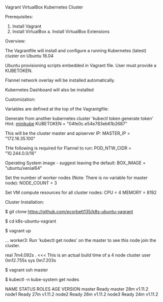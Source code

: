 Vagrant VirtualBox Kubernetes Cluster 

Prerequisites:

1. Install Vagrant
2. Install VirtualBox
  a. Install VirtualBox Extensions

Overview:

The Vagrantfile will install and configure a running Kubernetes (latest) cluster on Ubuntu 16.04

Ubuntu provisioning scripts embedded in Vagrant file. User must provide a KUBETOKEN.

Flannel network overlay will be installed automatically. 

Kubernetes Dashboard will also be installed 

Customization:

Variables are defined at the top of the Vagrantgfile:

Generate from another kubernetes cluster 'kubectl token generate token' Hint: [minikube](https://kubernetes.io/docs/tasks/tools/install-minikube/)
KUBETOKEN = "04fe0c.e54e783eb61b2687" 

This will be the cluster master and apiserver IP: 
MASTER_IP = "172.16.35.100"

THe following is required for Flannel to run:
POD_NTW_CIDR = "10.244.0.0/16"

Operating System image - suggest leaving the default:
BOX_IMAGE = "ubuntu/xenial64"

Set the number of worker nodes (Note: There is no variable for master node):
NODE_COUNT = 3

Set VM compute resources for all cluster nodes:
CPU = 4
MEMORY = 8192



Cluster Installation:

$ git clone https://github.com/ecorbett135/k8s-ubuntu-vagrant

$ cd k8s-ubuntu-vagrant

$ vagrant up

...
    worker3: Run 'kubectl get nodes' on the master to see this node join the cluster.

real	7m4.092s .  <<< This is an actual build time of a 4 node cluster
user	0m12.755s
sys	0m7.203s


$ vagrant ssh master

$ kubectl -n kube-system get nodes

NAME      STATUS    ROLES     AGE       VERSION
master    Ready     master    28m       v1.11.2
node1     Ready     <none>    27m       v1.11.2
node2     Ready     <none>    26m       v1.11.2
node3     Ready     <none>    24m       v1.11.2






